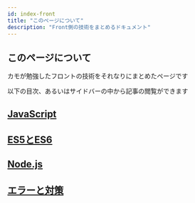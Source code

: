 ```yaml
---
id: index-front
title: "このページについて"
description: "Front側の技術をまとめるドキュメント"
---
```


## このページについて

カモが勉強したフロントの技術をそれなりにまとめたページです

以下の目次、あるいはサイドバーの中から記事の閲覧ができます

## [JavaScript](js-1-attribute-property.md)

## [ES5とES6](js-syntax-1-template-literals.md)

## [Node.js](node-1-axios.md)

## [エラーと対策](error-and-resolve.md)
